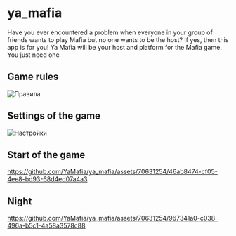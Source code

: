 # ya_mafia

Have you ever encountered a problem when everyone in your group of friends wants to play
Mafia but no one wants to be the host? If yes, then this app is for you! Ya Mafia will be your host
and platform for the Mafia game. You just need one

## Game rules
![Правила](https://github.com/YaMafia/ya_mafia/assets/70631254/30b67ef5-1acd-461a-9158-f11cb8e46210)

## Settings of the game
![Настройки](https://github.com/YaMafia/ya_mafia/assets/70631254/c90b96a3-7514-42de-932a-3d91ab96140f)

## Start of the game

https://github.com/YaMafia/ya_mafia/assets/70631254/46ab8474-cf05-4ee8-bd93-68d4ed07a4a3

## Night

https://github.com/YaMafia/ya_mafia/assets/70631254/967341a0-c038-496a-b5c1-4a58a3578c88
